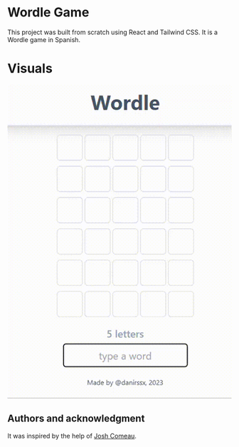 # Wordle Game

This project was built from scratch using React and Tailwind CSS. It is a Wordle game in Spanish.

# Visuals

![](https://github.com/danirssx/wordle-game/blob/8d176db054e294df3a7ccda3791986eb03dbcfea/icons/danie.gif)

## Authors and acknowledgment

It was inspired by the help of [Josh Comeau](https://courses.joshwcomeau.com/).
